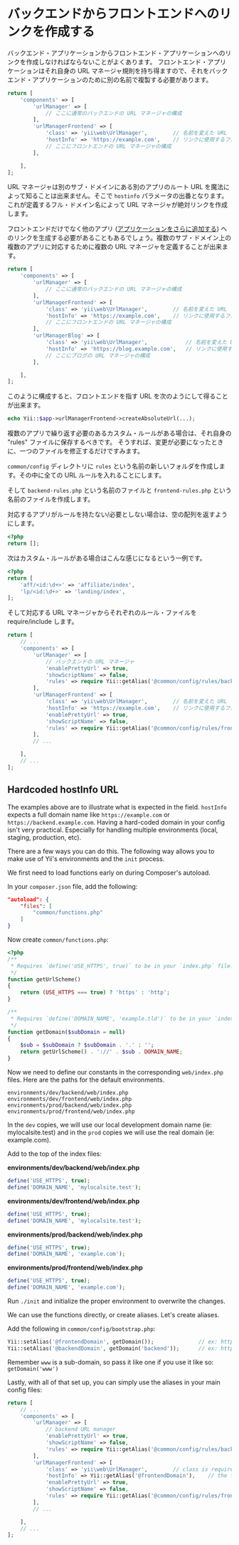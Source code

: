 バックエンドからフロントエンドへのリンクを作成する
==================================================

バックエンド・アプリケーションからフロントエンド・アプリケーションへのリンクを作成しなければならないことがよくあります。
フロントエンド・アプリケーションはそれ自身の URL マネージャ規則を持ち得ますので、それをバックエンド・アプリケーションのために別の名前で複製する必要があります。

```php
return [
    'components' => [
        'urlManager' => [
            // ここに通常のバックエンドの URL マネージャの構成
        ],
        'urlManagerFrontend' => [
            'class' => 'yii\web\UrlManager',        // 名前を変えた URL マネージャはクラスの指定が必要 !
            'hostInfo' => 'https://example.com',    // リンクに使用するフル・ベース・ドメイン名
            // ここにフロントエンドの URL マネージャの構成
        ],

    ],
];
```

URL マネージャは別のサブ・ドメインにある別のアプリのルート URL を魔法によって知ることは出来ません。そこで `hostinfo` パラメータの出番となります。
これが定義するフル・ドメイン名によって URL マネージャが絶対リンクを作成します。

フロントエンドだけでなく他のアプリ ([アプリケーションをさらに追加する](topic-adding-more-apps.md)) へのリンクを生成する必要があることもあるでしょう。複数のサブ・ドメイン上の複数のアプリに対応するために複数の URL マネージャを定義することが出来ます。

```php
return [
    'components' => [
        'urlManager' => [
            // ここに通常のバックエンドの URL マネージャの構成
        ],
        'urlManagerFrontend' => [
            'class' => 'yii\web\UrlManager',        // 名前を変えた URL マネージャはクラスの指定が必要 !
            'hostInfo' => 'https://example.com',    // リンクに使用するフル・ベース・ドメイン名
            // ここにフロントエンドの URL マネージャの構成
        ],
        'urlManagerBlog' => [
            'class' => 'yii\web\UrlManager',            // 名前を変えた URL マネージャはクラスの指定が必要 !
            'hostInfo' => 'https://blog.example.com',   // リンクに使用するフル・ベース・ドメイン名
            // ここにブログの URL マネージャの構成
        ],

    ],
];
```

このように構成すると、フロントエンドを指す URL を次のようにして得ることが出来ます。

```php
echo Yii::$app->urlManagerFrontend->createAbsoluteUrl(...);
```

複数のアプリで繰り返す必要のあるカスタム・ルールがある場合は、それ自身の "rules" ファイルに保存するべきです。
そうすれば、変更が必要になったときに、一つのファイルを修正するだけですみます。

`common/config` ディレクトリに `rules` という名前の新しいフォルダを作成します。その中に全ての URL ルールを入れることにします。

そして `backend-rules.php` という名前のファイルと `frontend-rules.php` という名前のファイルを作成します。

対応するアプリがルールを持たない/必要としない場合は、空の配列を返すようにします。

```php
<?php
return [];
```

次はカスタム・ルールがある場合はこんな感じになるという一例です。

```php
<?php
return [
    'aff/<id:\d+>' => 'affiliate/index',
    'lp/<id:\d+>' => 'landing/index',
];
```

そして対応する URL マネージャからそれぞれのルール・ファイルを require/include します。

```php
return [
    // ...
    'components' => [
        'urlManager' => [
            // バックエンドの URL マネージャ
            'enablePrettyUrl' => true,
            'showScriptName' => false,
            'rules' => require Yii::getAlias('@common/config/rules/backend-rules.php'),
        ],
        'urlManagerFrontend' => [
            'class' => 'yii\web\UrlManager',        // 名前を変えた URL マネージャはクラスの指定が必要 !
            'hostInfo' => 'https://example.com',    // リンクに使用するフル・ベース・ドメイン名
            'enablePrettyUrl' => true,
            'showScriptName' => false,
            'rules' => require Yii::getAlias('@common/config/rules/frontend-rules.php'),
        ],
        // ...

    ],
    // ...
];
```

## Hardcoded hostInfo URL

The examples above are to illustrate what is expected in the field. `hostInfo` expects a full domain name like `https://example.com` or
`https://backend.example.com`. Having a hard-coded domain in your config isn't very practical. Especially for handling multiple environments
(local, staging, production, etc).

There are a few ways you can do this. The following way allows you to make use of Yii's environments and the `init` process.

We first need to load functions early on during Composer's autoload.

In your `composer.json` file, add the following:

```json
"autoload": {
    "files": [
        "common/functions.php"
    ]
}
```

Now create `common/functions.php`:

```php
<?php
/**
 * Requires `define('USE_HTTPS', true)` to be in your `index.php` file!
 */
function getUrlScheme()
{
    return (USE_HTTPS === true) ? 'https' : 'http';
}

/**
 * Requires `define('DOMAIN_NAME', 'example.tld')` to be in your `index.php` file!
 */
function getDomain($subDomain = null)
{
    $sub = $subDomain ? $subDomain . '.' : '';
    return getUrlScheme() . '://' . $sub . DOMAIN_NAME;
}
```

Now we need to define our constants in the corresponding `web/index.php` files. Here are the paths for the default environments.

```
environments/dev/backend/web/index.php
environments/dev/frontend/web/index.php
environments/prod/backend/web/index.php
environments/prod/frontend/web/index.php
```

In the `dev` copies, we will use our local development domain name (ie: mylocalsite.test) and in the `prod` copies we will use the real domain (ie: example.com).

Add to the top of the index files:

**environments/dev/backend/web/index.php**

```php
define('USE_HTTPS', true);
define('DOMAIN_NAME', 'mylocalsite.test');
```

**environments/dev/frontend/web/index.php**

```php
define('USE_HTTPS', true);
define('DOMAIN_NAME', 'mylocalsite.test');
```

**environments/prod/backend/web/index.php**

```php
define('USE_HTTPS', true);
define('DOMAIN_NAME', 'example.com');
```

**environments/prod/frontend/web/index.php**

```php
define('USE_HTTPS', true);
define('DOMAIN_NAME', 'example.com');
```

Run `./init` and initialize the proper environment to overwrite the changes.

We can use the functions directly, or create aliases. Let's create aliases.

Add the following in `common/config/bootstrap.php`:

```php
Yii::setAlias('@frontendDomain', getDomain());              // ex: https://somedomain.tld
Yii::setAlias('@backendDomain', getDomain('backend'));      // ex: https://backend.somedomain.tld
```

Remember `www` is a sub-domain, so pass it like one if you use it like so: `getDomain('www')`

Lastly, with all of that set up, you can simply use the aliases in your main config files:

```php
return [
    // ...
    'components' => [
        'urlManager' => [
            // backend URL manager
            'enablePrettyUrl' => true,
            'showScriptName' => false,
            'rules' => require Yii::getAlias('@common/config/rules/backend-rules.php'),
        ],
        'urlManagerFrontend' => [
            'class' => 'yii\web\UrlManager',        // class is required on custom named URL managers!
            'hostInfo' => Yii::getAlias('@frontendDomain'),    // the full base domain name to use for the links
            'enablePrettyUrl' => true,
            'showScriptName' => false,
            'rules' => require Yii::getAlias('@common/config/rules/frontend-rules.php'),
        ],
        // ...

    ],
    // ...
];
```
